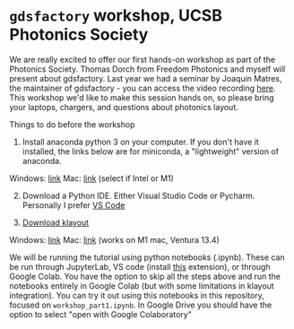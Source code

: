 # `gdsfactory` workshop, UCSB Photonics Society

We are really excited to offer our first hands-on workshop as part of the Photonics Society. Thomas Dorch from Freedom Photonics and myself will present about gdsfactory. Last year we had a seminar by Joaquin Matres, the maintainer of gdsfactory - you can access the video recording [here](https://www.youtube.com/watch?v=_BgVfKytcB4). This workshop we'd like to make this session hands on, so please bring your laptops, chargers, and questions about photonics layout. 

Things to do before the workshop

1. Install anaconda python 3 on your computer. If you don't have it installed, the links below are for miniconda, a "lightweight" version of anaconda.

Windows: [link](https://drive.google.com/file/d/1QSFsXPuk6mxdzeQODeS05r9z_irvCWei/view?usp=sharing)
Mac: [link](https://docs.conda.io/en/latest/miniconda.html) (select if Intel or M1)

2. Download a Python IDE. Either Visual Studio Code or Pycharm. Personally I prefer [VS Code](https://code.visualstudio.com/)

3. [Download klayout](https://www.klayout.de/build.html)
   
Windows: [link](https://drive.google.com/file/d/1tlt6L-N6gBrXdL-oOzk-Xr6u5GINnUiT/view?usp=drive_link)
Mac: [link](https://drive.google.com/file/d/1v42hDUQMeR0V3f9i-IJ2w1mKoyX8jX7v/view?usp=sharing) (works on M1 mac, Ventura 13.4)

We will be running the tutorial using python notebooks (.ipynb). These can be run through JupyterLab, VS code (install [this](https://marketplace.visualstudio.com/items?itemName=congyiwu.vscode-jupytext) extension), or through Google Colab. You have the option to skip all the steps above and run the notebooks entirely in Google Colab (but with some limitations in klayout integration). You can try it out using this notebooks in this repository, focused on `workshop_part1.ipynb`. In Google Drive you should have the option to select "open with Google Colaboratory"
